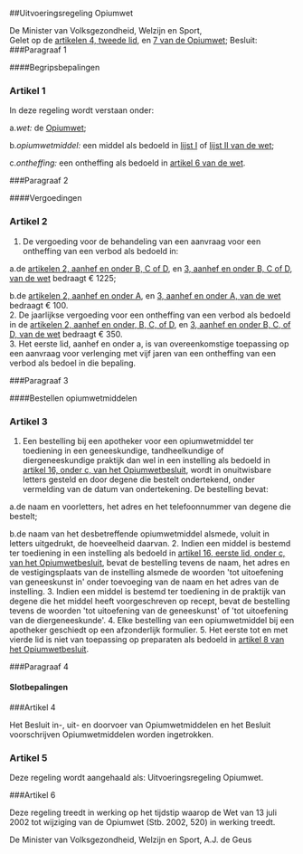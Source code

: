 <meta http-equiv='Content-Type' content='text/html; charset=utf-8' />

##Uitvoeringsregeling Opiumwet

De Minister van Volksgezondheid, Welzijn en Sport,  
Gelet op de [artikelen 4, tweede lid](../../../../wet/opiumwet/BWBR0001941/README.md), en [7 van de Opiumwet](../../../../wet/opiumwet/BWBR0001941/README.md);
Besluit:    
###Paragraaf 1 

####Begripsbepalingen

### Artikel  1  

In deze regeling wordt verstaan onder: 

a.*wet:* de [Opiumwet](../../../../wet/opiumwet/BWBR0001941/README.md);

b.*opiumwetmiddel:* een middel als bedoeld in [lijst I](../../../../wet/opiumwet/BWBR0001941/README.md) of [lijst II van de wet](../../../../wet/opiumwet/BWBR0001941/README.md); 

c.*ontheffing:* een ontheffing als bedoeld in [artikel 6 van de wet](../../../../wet/opiumwet/BWBR0001941/README.md).

###Paragraaf 2 

####Vergoedingen 

### Artikel  2  

1. De vergoeding voor de behandeling van een aanvraag voor een ontheffing van een verbod als bedoeld in: 

a.de [artikelen 2, aanhef en onder B, C of D](../../../../wet/opiumwet/BWBR0001941/README.md), en [3, aanhef en onder B, C of D, van de wet](../../../../wet/opiumwet/BWBR0001941/README.md) bedraagt € 1225;

b.de [artikelen 2, aanhef en onder A](../../../../wet/opiumwet/BWBR0001941/README.md), en [3, aanhef en onder A, van de wet](../../../../wet/opiumwet/BWBR0001941/README.md) bedraagt € 100.  
2.  De jaarlijkse vergoeding voor een ontheffing van een verbod als bedoeld in de [artikelen 2, aanhef en onder, B, C, of D](../../../../wet/opiumwet/BWBR0001941/README.md), en [3, aanhef en onder B, C, of D, van de wet](../../../../wet/opiumwet/BWBR0001941/README.md) bedraagt € 350.  
3.  Het eerste lid, aanhef en onder a, is van overeenkomstige toepassing op een aanvraag voor verlenging met vijf jaren van een ontheffing van een verbod als bedoel in die bepaling.

###Paragraaf 3 

####Bestellen opiumwetmiddelen

### Artikel  3  

1. Een bestelling bij een apotheker voor een opiumwetmiddel ter toediening in een geneeskundige, tandheelkundige of diergeneeskundige praktijk dan wel in een instelling als bedoeld in [artikel 16, onder c, van het Opiumwetbesluit](../../../../AMvB/opiumwetbesluit/BWBR0014405/README.md), wordt in onuitwisbare letters gesteld en door degene die bestelt ondertekend, onder vermelding van de datum van ondertekening. De bestelling bevat:

a.de naam en voorletters, het adres en het telefoonnummer van degene die bestelt; 

b.de naam van het desbetreffende opiumwetmiddel alsmede, voluit in letters uitgedrukt, de hoeveelheid daarvan. 
2.  Indien een middel is bestemd ter toediening in een instelling als bedoeld in [artikel 16, eerste lid, onder c, van het Opiumwetbesluit](../../../../AMvB/opiumwetbesluit/BWBR0014405/README.md), bevat de bestelling tevens de naam, het adres en de vestigingsplaats van de instelling alsmede de woorden 'tot uitoefening van geneeskunst in' onder toevoeging van de naam en het adres van de instelling. 
3. Indien een middel is bestemd ter toediening in de praktijk van degene die het middel heeft voorgeschreven op recept, bevat de bestelling tevens de woorden 'tot uitoefening van de geneeskunst' of 'tot uitoefening van de diergeneeskunde'. 
4.  Elke bestelling van een opiumwetmiddel bij een apotheker geschiedt op een afzonderlijk formulier.
5.  Het eerste tot en met vierde lid is niet van toepassing op preparaten als bedoeld in [artikel 8 van het Opiumwetbesluit](../../../../AMvB/opiumwetbesluit/BWBR0014405/README.md).

###Paragraaf 4 

#### Slotbepalingen

###Artikel 4 

Het Besluit in-, uit- en doorvoer van Opiumwetmiddelen en het Besluit voorschrijven Opiumwetmiddelen worden ingetrokken.

### Artikel  5  

Deze regeling wordt aangehaald als: Uitvoeringsregeling Opiumwet. 

###Artikel 6 

Deze regeling treedt in werking op het tijdstip waarop de Wet van 13 juli 2002 tot wijziging van de Opiumwet (Stb. 2002, 520) in werking treedt.

De 
Minister van Volksgezondheid, Welzijn en Sport,
A.J. de  Geus    
